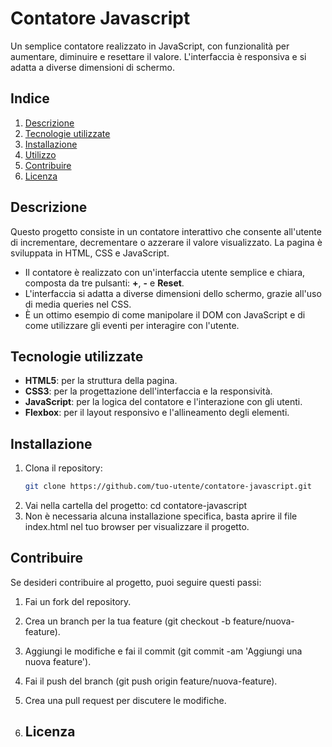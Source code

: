 # Contatore Javascript

Un semplice contatore realizzato in JavaScript, con funzionalità per aumentare, diminuire e resettare il valore. L'interfaccia è responsiva e si adatta a diverse dimensioni di schermo.

## Indice

1. [Descrizione](#descrizione)
2. [Tecnologie utilizzate](#tecnologie-utilizzate)
3. [Installazione](#installazione)
4. [Utilizzo](#utilizzo)
5. [Contribuire](#contribuire)
6. [Licenza](#licenza)

## Descrizione

Questo progetto consiste in un contatore interattivo che consente all'utente di incrementare, decrementare o azzerare il valore visualizzato. La pagina è sviluppata in HTML, CSS e JavaScript.

- Il contatore è realizzato con un'interfaccia utente semplice e chiara, composta da tre pulsanti: **+**, **-** e **Reset**.
- L'interfaccia si adatta a diverse dimensioni dello schermo, grazie all'uso di media queries nel CSS.
- È un ottimo esempio di come manipolare il DOM con JavaScript e di come utilizzare gli eventi per interagire con l'utente.

## Tecnologie utilizzate

- **HTML5**: per la struttura della pagina.
- **CSS3**: per la progettazione dell'interfaccia e la responsività.
- **JavaScript**: per la logica del contatore e l'interazione con gli utenti.
- **Flexbox**: per il layout responsivo e l'allineamento degli elementi.

## Installazione

1. Clona il repository:
   ```bash
   git clone https://github.com/tuo-utente/contatore-javascript.git
2. Vai nella cartella del progetto:
cd contatore-javascript
3. Non è necessaria alcuna installazione specifica, basta aprire il file index.html nel tuo browser per visualizzare il progetto.

## Contribuire
Se desideri contribuire al progetto, puoi seguire questi passi:

1. Fai un fork del repository.
2. Crea un branch per la tua feature (git checkout -b feature/nuova-feature).
3. Aggiungi le modifiche e fai il commit (git commit -am 'Aggiungi una nuova feature').
4. Fai il push del branch (git push origin feature/nuova-feature).
5. Crea una pull request per discutere le modifiche.

6. ## Licenza
